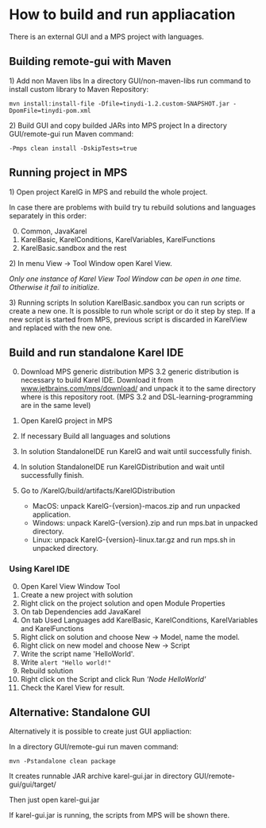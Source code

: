 # How to build and run appliacation

There is an external GUI and a MPS project with languages.

## Building remote-gui with Maven

1\) Add non Maven libs
In a directory GUI/non-maven-libs run command to install custom library to Maven Repository:

```
mvn install:install-file -Dfile=tinydi-1.2.custom-SNAPSHOT.jar -DpomFile=tinydi-pom.xml
```

2\) Build GUI and copy builded JARs into MPS project
In a directory GUI/remote-gui run Maven command:

```
-Pmps clean install -DskipTests=true
```

## Running project in MPS
1\) Open project KarelG in MPS and rebuild the whole project.

In case there are problems with build try tu rebuild solutions and languages separately in this order:

0. Common, JavaKarel
0. KarelBasic, KarelConditions, KarelVariables, KarelFunctions
0. KarelBasic.sandbox and the rest

2\) In menu View -> Tool Window open Karel View.

*Only one instance of Karel View Tool Window can be open in one time. Otherwise it fail to initialize.*

3\) Running scripts
In solution KarelBasic.sandbox you can run scripts or create a new one.
It is possible to run whole script or do it step by step.
If a new script is started from MPS, previous script is discarded in KarelView and replaced with the new one.

## Build and run standalone Karel IDE

0. Download MPS generic distribution
MPS 3.2 generic distribution is necessary to build Karel IDE.
Download it from www.jetbrains.com/mps/download/ and unpack it to the same directory where is this repository root.
(MPS 3.2 and DSL-learning-programming are in the same level)

0. Open KarelG project in MPS
0. If necessary Build all languages and solutions
0. In solution StandaloneIDE run KarelG and wait until successfully finish.
0. In solution StandaloneIDE run KarelGDistribution and wait until successfully finish.
0. Go to /KarelG/build/artifacts/KarelGDistribution
    * MacOS: unpack KarelG-{version}-macos.zip and run unpacked application.
    * Windows: unpack KarelG-{version}.zip and run mps.bat in unpacked directory.
    * Linux: unpack KarelG-{version}-linux.tar.gz and run mps.sh in unpacked directory.

### Using Karel IDE

0. Open Karel View Window Tool
0. Create a new project with solution
0. Right click on the project solution and open Module Properties
0. On tab Dependencies add JavaKarel
0. On tab Used Languages add KarelBasic, KarelConditions, KarelVariables and KarelFunctions
0. Right click on solution and choose New -> Model, name the model.
0. Right click on new model and choose New -> Script
0. Write the script name 'HelloWorld'.
0. Write `alert "Hello world!"`
0. Rebuild solution
0. Right click on the Script and click Run *'Node HelloWorld'*
0. Check the Karel View for result.



## Alternative: Standalone GUI
Alternatively it is possible to create just GUI appliaction:

In a directory GUI/remote-gui run maven command:

```
mvn -Pstandalone clean package
```

It creates runnable JAR archive karel-gui.jar in directory GUI/remote-gui/gui/target/

Then just open karel-gui.jar

If karel-gui.jar is running, the scripts from MPS will be shown there.

